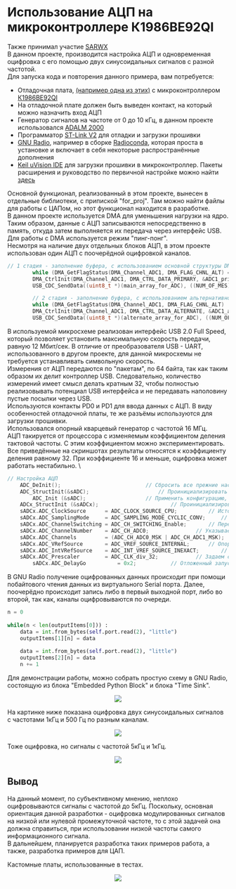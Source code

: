 # Использование АЦП на микроконтроллере К1986ВЕ92QI
Также принимал участие [SARWX](https://github.com/SARWX) \
В данном проекте, производится настройка АЦП и одновременная оцифровка с его помощью двух синусоидальных сигналов с разной частотой. \
Для запуска кода и повторения данного примера, вам потребуется:
- Отладочная плата, [(например одна из этих)](https://ldm-systems.ru/catalog/milandr?cat=k1986be92qi&scat=op) с микроконтроллером [К1986ВЕ92QI](https://ic.milandr.ru/products/mikrokontrollery_i_protsessory/32_razryadnye_mikrokontrollery/k1986ve92qi/?ysclid=lqmbaqu6ql771500733)
- На отладочной плате должен быть выведен контакт, на который можно назначить вход АЦП
- Генератор сигналов на частоте от 0 до 10 кГц, в данном проекте использовался [ADALM 2000](https://wiki.analog.com/university/tools/m2k)
- Программатор [ST-Link V2](https://www.st.com/en/development-tools/st-link-v2.html) для отладки и загрузки прошивки
- [GNU Radio](https://www.gnuradio.org/), например в сборке [Radioconda](https://github.com/ryanvolz/radioconda), которая проста в установке и включает в себя некоторые распространённые дополнения
- [Keil uVision IDE](https://www.keil.com/download/) для загрузки прошивки в микроконтроллер. Пакеты расширения и руководство по первичной настройке можно найти [здесь](https://support.milandr.ru/products/mikroskhemy_v_plastikovykh_korpusakh/k1986ve92qi/) 

Основной функционал, реализованный в этом проекте, вынесен в отдельные библиотеки, с припиской "for_proj". Там можно найти файлы для работы с ЦАПом, но этот функционал находится в разработке. \
В данном проекте используется DMA для уменьшения нагрузки на ядро. Таким образом, данные с АЦП записываются непосредственно в память, откуда затем выполняется их передача через интерфейс USB. \
Для работы с DMA используется режим "пинг-понг". \
Несмотря на наличие двух отдельных блоков АЦП, в этом проекте использован один АЦП с поочерёдной оцифровкой каналов. 
```C
// 1 стадия - заполнение буфера, с использованием основной структуры DMA, параллельная передача буфера альтернативной по USB
		while (DMA_GetFlagStatus(DMA_Channel_ADC1, DMA_FLAG_CHNL_ALT) == 0) ;					// ждем, когда DMA перейдет на альтернативную структуру
		DMA_CtrlInit(DMA_Channel_ADC1, DMA_CTRL_DATA_PRIMARY, &ADC1_primary_DMA_structure);		// реинициализируем основную структуру
		USB_CDC_SendData((uint8_t *)(main_array_for_ADC), ((NUM_OF_MES) * 2 ));					// отправка буфера основной структуры DMA по USB

		// 2 стадия - заполнение буфера, с использованием альтернативной структуры DMA, параллельная передача буфера основной по USB
		while (DMA_GetFlagStatus(DMA_Channel_ADC1, DMA_FLAG_CHNL_ALT) != 0) ;					// ждем, когда DMA перейдет на основную структуру
		DMA_CtrlInit(DMA_Channel_ADC1, DMA_CTRL_DATA_ALTERNATE, &ADC1_alternate_DMA_structure);	// реинициализируем альтернативную структуру
		USB_CDC_SendData((uint8_t *)(alternate_array_for_ADC), ((NUM_OF_MES) * 2 ));			// отправка буфера альтернативной структуры DMA по USB
```
В используемой микросхеме реализован интерфейс USB 2.0 Full Speed, который позволяет установить максимальную скорость передачи, равную 12 Мбит/сек. В отличие от преобразователя USB - UART, использованного в другом проекте, для данной микросхемы не требуется устанавливать символьную скорость. \
Измерения от АЦП передаются по "пакетам", по 64 байта, так как таким образом их делит контроллер USB. Следовательно, количество измерений имеет смысл делать кратным 32, чтобы полностью реализовывать потенциал USB интерфейса и не передавать наполовину пустые посылки через USB. \
Используются контакты PD0 и PD1 для ввода данных с АЦП. В виду особенностей отладочной платы, те же разъёмы используются для загрузки прошивки. \
Использовался опорный кварцевый генератор с частотой 16 МГц. \
АЦП такируется от процессора с изменяемым коэффициентом деления тактовой частоты. С этим коэффициентом можно экспериментировать. Все приведённые на скриншотах результаты относятся к коэффициенту деления равному 32. При коэффициенте 16 и меньше, оцифровка может работать нестабильно. \
```C
// Настройка АЦП
    ADC_DeInit();							// Сбросить все прежние настройки АЦП
    ADC_StructInit(&sADC);						// Проинициализировать структуру стандартными значениями
		ADC_Init (&sADC);					// Применить конфигурацию, занесенную в sADC
    ADCx_StructInit (&sADCx);						// Проинициализировать структуру для отдельного канала стандартными значениями
    sADCx.ADC_ClockSource      = ADC_CLOCK_SOURCE_CPU;			// Источник тактирования - ЦПУ (т.е. от HSE)
    sADCx.ADC_SamplingMode     = ADC_SAMPLING_MODE_CYCLIC_CONV;		// Режим работы (циклические преобразования, а не одиночное)
    sADCx.ADC_ChannelSwitching = ADC_CH_SWITCHING_Enable;		// Переключение каналов разрешено, АЦП 1 будет вссегда работать на PD0,// PD1
    sADCx.ADC_ChannelNumber    = ADC_CH_ADC0;				// Указываем канал АЦП 1 (ADC0 = АЦП 1, т.к. у Миландр он то первый, то нулевой)
    sADCx.ADC_Channels         = (ADC_CH_ADC0_MSK | ADC_CH_ADC1_MSK);	// Маска для каналов 0 и 1 (АЦП 1 будет оцифровывать их поочередно)
    sADCx.ADC_VRefSource       = ADC_VREF_SOURCE_INTERNAL;		// Опорное напряжение от внутреннего источника
    sADCx.ADC_IntVRefSource    = ADC_INT_VREF_SOURCE_INEXACT;		// Выбираем неточный источник опорного напряжения
    sADCx.ADC_Prescaler        = ADC_CLK_div_32;			// Задаем скорость работы АЦП, ИМЕННО ЭТОЙ НАСТРОЙКОЙ ЗАДАЕТСЯ СКОРОСТЬ РАБОТЫ УСТРОЙСТВА
		sADCx.ADC_DelayGo          = 0x2;			// Отложенный запуск, необходиим для нормальной работы
```

В GNU Radio получение оцифрованных данных происходит при помощи побайтового чтения данных из виртуального Serial порта. Далее, поочерёдно происходит запись либо в первый выходной порт, либо во второй, так как, каналы оцифровываются по очереди. 

``` python
n = 0
            
while(n < len(outputItems[0])) :
    data = int.from_bytes(self.port.read(2), "little")
    outputItems[1][n] = data
    
    data = int.from_bytes(self.port.read(2), "little")
    outputItems[2][n] = data
    n += 1
```

Для демонстрации работы, можно собрать простую схему в GNU Radio, состоящую из блока "Embedded Python Block" и блока "Time Sink". 

<p align="center">
  <img width="" height="" src="/Imgs/simpleGraph.png">
</p>

На картинке ниже показана оцифровка двух синусоидальных сигналов с частотами 1кГц и 500 Гц по разным каналам.

<p align="center">
  <img width="" height="" src="/Imgs/1k+500HzRead.png">
</p>

Тоже оцифровка, но сигналы с частотой 5кГц и 1кГц.

<p align="center">
  <img width="" height="" src="/Imgs/5k+1kHzRead.png">
</p>

## Вывод
На данный момент, по субъективному мнению, неплохо оцифровываются сигналы с частотой до 5кГц. Поскольку, основная ориентация данной разработки - оцифровка модулированных сигналов на низкой или нулевой промежуточной частоте, то с этой задачей она должна справиться, при использовании низкой частоты самого информационного сигнала. \
В дальнейшем, планируется разработка таких примеров работа, а также, разработка примеров для ЦАП.

Кастомные платы, использованные в тестах. 
<p align="center">
  <img width="" height="" src="/Imgs/miniboards.jpg">
</p>
